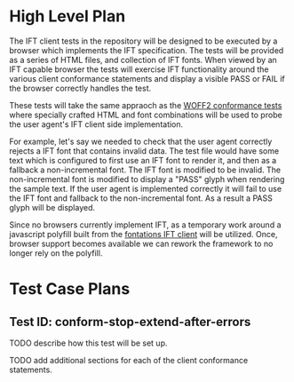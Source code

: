 # High Level Plan

The IFT client tests in the repository will be designed to be executed by a browser which implements the IFT
specification. The tests will be provided as a series of HTML files, and collection of IFT fonts. When viewed by an IFT
capable browser the tests will exercise IFT functionality around the various client conformance statements and display a
visible PASS or FAIL if the browser correctly handles the test.

These tests will take the same appraoch as the [WOFF2 conformance tests](https://github.com/w3c/woff2-compiled-tests)
where specially crafted HTML and font combinations will be used to probe the user agent's IFT client side implementation.

For example, let's say we needed to check that the user agent correctly rejects a IFT font that contains invalid data.
The test file would have some text which is configured to first use an IFT font to render it, and then as a fallback a
non-incremental font. The IFT font is modified to be invalid. The non-incremental font is modified to display a "PASS"
glyph when rendering the sample text. If the user agent is implemented correctly it will fail to use the IFT font and
fallback to the non-incremental font.  As a result a PASS glyph will be displayed.

Since no browsers currently implement IFT, as a temporary work around a javascript polyfill built from the
[fontations IFT client](https://github.com/googlefonts/fontations/tree/main/incremental-font-transfer) will be utilized.
Once, browser support becomes available we can rework the framework to no longer rely on the polyfill.

# Test Case Plans

## Test ID: conform-stop-extend-after-errors

TODO describe how this test will be set up.

TODO add additional sections for each of the client conformance statements.

